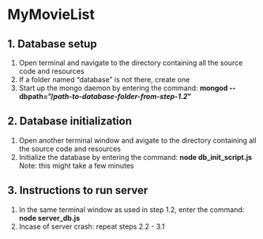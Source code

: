 # MyMovieList

## 1. Database setup

  1. Open terminal and navigate to the directory containing all the source code and resources
  1. If a folder named “database” is not there, create one
  1. Start up the mongo daemon by entering the command: **mongod --dbpath=”/_path-to-database-folder-from-step-1.2_”**

## 2. Database initialization

  1. Open another terminal window and avigate to the directory containing all the source code and resources
  1. Initialize the database by entering the command: **node db_init_script.js**
      Note: this might take a few minutes

## 3. Instructions to run server
  1. In the same terminal window as used in step 1.2, enter the command: **node server_db.js**
  1. Incase of server crash: repeat steps 2.2 - 3.1 
